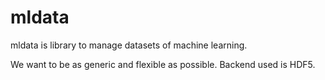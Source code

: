 mldata
======

mldata is library to manage datasets of machine learning.

We want to be as generic and flexible as possible.
Backend used is HDF5.
